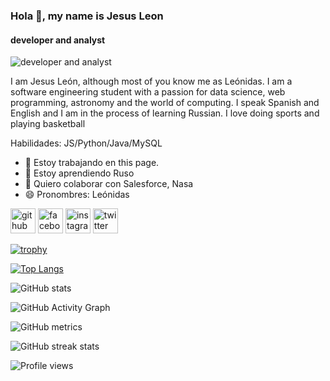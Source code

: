 ### Hola 👋, my name is Jesus Leon
#### developer and analyst
![developer and analyst](https://arturssmirnovs.github.io/github-profile-readme-generator/images/banner.png)

I am Jesus León, although most of you know me as Leónidas. I am a software engineering student with a passion for data science, web programming, astronomy and the world of computing. I speak Spanish and English and I am in the process of learning Russian. I love doing sports and playing basketball

Habilidades: JS/Python/Java/MySQL

- 🔭 Estoy trabajando en this page. 
- 🌱 Estoy aprendiendo Ruso 
- 👯 Quiero colaborar con Salesforce, Nasa 
- 😄 Pronombres: Leónidas 


[<img src='https://cdn.jsdelivr.net/npm/simple-icons@3.0.1/icons/github.svg' alt='github' height='40'>](https://github.com/JesusLeonChavez/)  [<img src='https://cdn.jsdelivr.net/npm/simple-icons@3.0.1/icons/facebook.svg' alt='facebook' height='40'>](https://www.facebook.com/jesusleonchavez)  [<img src='https://cdn.jsdelivr.net/npm/simple-icons@3.0.1/icons/instagram.svg' alt='instagram' height='40'>](https://www.instagram.com/leonidas.leon.chavez/)  [<img src='https://cdn.jsdelivr.net/npm/simple-icons@3.0.1/icons/twitter.svg' alt='twitter' height='40'>](https://twitter.com/RedAlbertJesus)  

[![trophy](https://github-profile-trophy.vercel.app/?username=JesusLeonChavez/)](https://github.com/ryo-ma/github-profile-trophy)

[![Top Langs](https://github-readme-stats.vercel.app/api/top-langs/?username=JesusLeonChavez/)](https://github.com/anuraghazra/github-readme-stats)

![GitHub stats](https://github-readme-stats.vercel.app/api?username=JesusLeonChavez/&show_icons=true)  

![GitHub Activity Graph](https://activity-graph.herokuapp.com/graph?username=JesusLeonChavez/)  

![GitHub metrics](https://metrics.lecoq.io/JesusLeonChavez/)  

![GitHub streak stats](https://github-readme-streak-stats.herokuapp.com/?user=JesusLeonChavez/)  

![Profile views](https://gpvc.arturio.dev/JesusLeonChavez/)  


